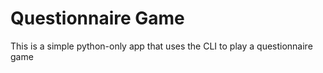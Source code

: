 # Questionnaire Game
This is a simple python-only app that uses the CLI to play a questionnaire game
